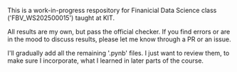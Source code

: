 This is a work-in-progress respository for Finanicial Data Science class ('FBV_WS202500015') taught at KIT.

All results are my own, but pass the official checker. If you find errors or are in the mood to discuss results, please let me know through a PR or an issue.

I'll gradually add all the remaining '.pynb' files. I just want to review them, to make sure I incorporate, what I learned in later parts of the course. 

